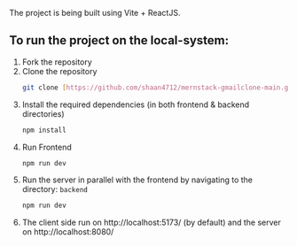 The project is being built using Vite + ReactJS.

## To run the project on the local-system:

1. Fork the repository
2. Clone the repository
   ```sh
   git clone [https://github.com/shaan4712/mernstack-gmailclone-main.git]
   ```
3. Install the required dependencies (in both frontend & backend directories)
   ```sh
   npm install
   ```
4. Run Frontend 
   ```sh
   npm run dev
   ```
5. Run the server in parallel with the frontend by navigating to the directory: `backend`
   ```sh
   npm run dev
   ```
6. The client side run on http://localhost:5173/ (by default) and the server on http://localhost:8080/ 
